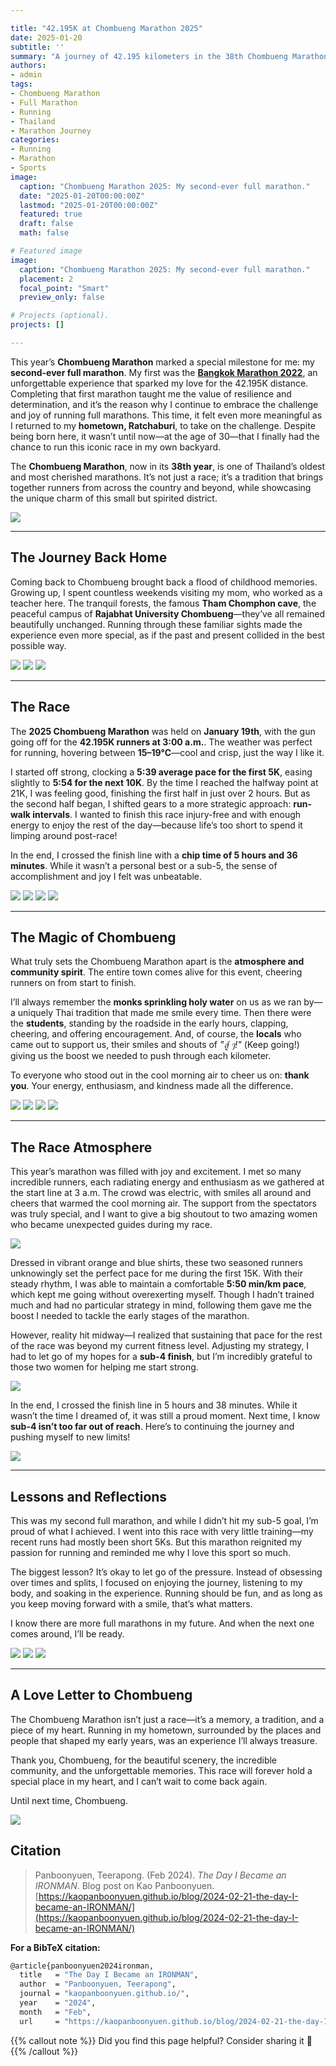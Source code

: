 ```yaml
---

title: "42.195K at Chombueng Marathon 2025"
date: 2025-01-20
subtitle: ''
summary: "A journey of 42.195 kilometers in the 38th Chombueng Marathon, blending personal nostalgia, local charm, and the triumph of completing my second-ever full marathon."
authors:  
- admin  
tags:  
- Chombueng Marathon
- Full Marathon
- Running
- Thailand
- Marathon Journey
categories:  
- Running
- Marathon
- Sports
image:
  caption: "Chombueng Marathon 2025: My second-ever full marathon."
  date: "2025-01-20T00:00:00Z"  
  lastmod: "2025-01-20T00:00:00Z"  
  featured: true  
  draft: false
  math: false

# Featured image
image:  
  caption: "Chombueng Marathon 2025: My second-ever full marathon."  
  placement: 2  
  focal_point: "Smart"  
  preview_only: false

# Projects (optional).
projects: []

---
```


<!-- {{< toc mobile_only=true is_open=true >}} -->

This year’s **Chombueng Marathon** marked a special milestone for me: my **second-ever full marathon**. My first was the [**Bangkok Marathon 2022**](https://kaopanboonyuen.wordpress.com/2022/11/22/full-marathon-42-195-km-bangkok-marathon-2022/), an unforgettable experience that sparked my love for the 42.195K distance. Completing that first marathon taught me the value of resilience and determination, and it’s the reason why I continue to embrace the challenge and joy of running full marathons. This time, it felt even more meaningful as I returned to my **hometown, Ratchaburi**, to take on the challenge. Despite being born here, it wasn’t until now—at the age of 30—that I finally had the chance to run this iconic race in my own backyard.

The **Chombueng Marathon**, now in its **38th year**, is one of Thailand’s oldest and most cherished marathons. It’s not just a race; it’s a tradition that brings together runners from across the country and beyond, while showcasing the unique charm of this small but spirited district.

![](https://raw.githubusercontent.com/kaopanboonyuen/kaopanboonyuen.github.io/main/files/CBM2025_MARATHON_42KM/KAO_CBM2025_CERT.png)

---

## The Journey Back Home  

Coming back to Chombueng brought back a flood of childhood memories. Growing up, I spent countless weekends visiting my mom, who worked as a teacher here. The tranquil forests, the famous **Tham Chomphon cave**, the peaceful campus of **Rajabhat University Chombueng**—they’ve all remained beautifully unchanged. Running through these familiar sights made the experience even more special, as if the past and present collided in the best possible way.

![](https://raw.githubusercontent.com/kaopanboonyuen/kaopanboonyuen.github.io/main/files/CBM2025_MARATHON_42KM/KAO_CBM2025_STAR01.png)
![](https://raw.githubusercontent.com/kaopanboonyuen/kaopanboonyuen.github.io/main/files/CBM2025_MARATHON_42KM/KAO_CBM2025_STAR02.png)
![](https://raw.githubusercontent.com/kaopanboonyuen/kaopanboonyuen.github.io/main/files/CBM2025_MARATHON_42KM/KAO_CBM2025_STAR03.png)

---

## The Race  

The **2025 Chombueng Marathon** was held on **January 19th**, with the gun going off for the **42.195K runners at 3:00 a.m.**. The weather was perfect for running, hovering between **15–19°C**—cool and crisp, just the way I like it.

I started off strong, clocking a **5:39 average pace for the first 5K**, easing slightly to **5:54 for the next 10K**. By the time I reached the halfway point at 21K, I was feeling good, finishing the first half in just over 2 hours. But as the second half began, I shifted gears to a more strategic approach: **run-walk intervals**. I wanted to finish this race injury-free and with enough energy to enjoy the rest of the day—because life’s too short to spend it limping around post-race!

In the end, I crossed the finish line with a **chip time of 5 hours and 36 minutes**. While it wasn’t a personal best or a sub-5, the sense of accomplishment and joy I felt was unbeatable.

![](https://raw.githubusercontent.com/kaopanboonyuen/kaopanboonyuen.github.io/main/files/CBM2025_MARATHON_42KM/CB_MARATHON_001.jpg)
![](https://raw.githubusercontent.com/kaopanboonyuen/kaopanboonyuen.github.io/main/files/CBM2025_MARATHON_42KM/CB_MARATHON_002_01.jpg)
![](https://raw.githubusercontent.com/kaopanboonyuen/kaopanboonyuen.github.io/main/files/CBM2025_MARATHON_42KM/CB_MARATHON_004_2.jpg)
![](https://raw.githubusercontent.com/kaopanboonyuen/kaopanboonyuen.github.io/main/files/CBM2025_MARATHON_42KM/CB_MARATHON_006_02.jpg)


---

## The Magic of Chombueng  

What truly sets the Chombueng Marathon apart is the **atmosphere and community spirit**. The entire town comes alive for this event, cheering runners on from start to finish.

I’ll always remember the **monks sprinkling holy water** on us as we ran by—a uniquely Thai tradition that made me smile every time. Then there were the **students**, standing by the roadside in the early hours, clapping, cheering, and offering encouragement. And, of course, the **locals** who came out to support us, their smiles and shouts of _"สู้ ๆ!"_ (Keep going!) giving us the boost we needed to push through each kilometer.

To everyone who stood out in the cool morning air to cheer us on: **thank you**. Your energy, enthusiasm, and kindness made all the difference.

![](https://raw.githubusercontent.com/kaopanboonyuen/kaopanboonyuen.github.io/main/files/CBM2025_MARATHON_42KM/CB_MARATHON_011.jpg)
![](https://raw.githubusercontent.com/kaopanboonyuen/kaopanboonyuen.github.io/main/files/CBM2025_MARATHON_42KM/CB_MARATHON_012.jpg)
![](https://raw.githubusercontent.com/kaopanboonyuen/kaopanboonyuen.github.io/main/files/CBM2025_MARATHON_42KM/CB_MARATHON_013.jpg)
![](https://raw.githubusercontent.com/kaopanboonyuen/kaopanboonyuen.github.io/main/files/CBM2025_MARATHON_42KM/CB_MARATHON_014.jpg)

---

## The Race Atmosphere  

This year’s marathon was filled with joy and excitement. I met so many incredible runners, each radiating energy and enthusiasm as we gathered at the start line at 3 a.m. The crowd was electric, with smiles all around and cheers that warmed the cool morning air. The support from the spectators was truly special, and I want to give a big shoutout to two amazing women who became unexpected guides during my race.  

![](img/KAO_CBM2025_V2_001.png)

Dressed in vibrant orange and blue shirts, these two seasoned runners unknowingly set the perfect pace for me during the first 15K. With their steady rhythm, I was able to maintain a comfortable **5:50 min/km pace**, which kept me going without overexerting myself. Though I hadn’t trained much and had no particular strategy in mind, following them gave me the boost I needed to tackle the early stages of the marathon.  

However, reality hit midway—I realized that sustaining that pace for the rest of the race was beyond my current fitness level. Adjusting my strategy, I had to let go of my hopes for a **sub-4 finish**, but I’m incredibly grateful to those two women for helping me start strong.

![](img/KAO_CBM2025_V2_002.png)

In the end, I crossed the finish line in 5 hours and 38 minutes. While it wasn’t the time I dreamed of, it was still a proud moment. Next time, I know **sub-4 isn’t too far out of reach**. Here’s to continuing the journey and pushing myself to new limits!

![](img/KAO_CBM2025_V2_003.png)

---

## Lessons and Reflections  

This was my second full marathon, and while I didn’t hit my sub-5 goal, I’m proud of what I achieved. I went into this race with very little training—my recent runs had mostly been short 5Ks. But this marathon reignited my passion for running and reminded me why I love this sport so much.

The biggest lesson? It’s okay to let go of the pressure. Instead of obsessing over times and splits, I focused on enjoying the journey, listening to my body, and soaking in the experience. Running should be fun, and as long as you keep moving forward with a smile, that’s what matters.

I know there are more full marathons in my future. And when the next one comes around, I’ll be ready.

![](https://raw.githubusercontent.com/kaopanboonyuen/kaopanboonyuen.github.io/main/files/CBM2025_MARATHON_42KM/IMG_0612.JPG)
![](https://raw.githubusercontent.com/kaopanboonyuen/kaopanboonyuen.github.io/main/files/CBM2025_MARATHON_42KM/IMG_0613.JPG)
![](https://raw.githubusercontent.com/kaopanboonyuen/kaopanboonyuen.github.io/main/files/CBM2025_MARATHON_42KM/IMG_0438.jpg)


---

## A Love Letter to Chombueng  

The Chombueng Marathon isn’t just a race—it’s a memory, a tradition, and a piece of my heart. Running in my hometown, surrounded by the places and people that shaped my early years, was an experience I’ll always treasure.

Thank you, Chombueng, for the beautiful scenery, the incredible community, and the unforgettable memories. This race will forever hold a special place in my heart, and I can’t wait to come back again.

Until next time, Chombueng.

![](https://raw.githubusercontent.com/kaopanboonyuen/kaopanboonyuen.github.io/main/files/CBM2025_MARATHON_42KM/IMG_0614.jpg)

## Citation

> Panboonyuen, Teerapong. (Feb 2024). *The Day I Became an IRONMAN*. Blog post on Kao Panboonyuen. [https://kaopanboonyuen.github.io/blog/2024-02-21-the-day-I-became-an-IRONMAN/](https://kaopanboonyuen.github.io/blog/2024-02-21-the-day-I-became-an-IRONMAN/)

**For a BibTeX citation:**

```bash
@article{panboonyuen2024ironman,
  title   = "The Day I Became an IRONMAN",
  author  = "Panboonyuen, Teerapong",
  journal = "kaopanboonyuen.github.io/",
  year    = "2024",
  month   = "Feb",
  url     = "https://kaopanboonyuen.github.io/blog/2024-02-21-the-day-I-became-an-IRONMAN/"}
```

{{% callout note %}}
Did you find this page helpful? Consider sharing it 🙌
{{% /callout %}}